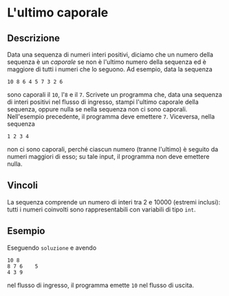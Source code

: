 L'ultimo caporale
=================

Descrizione
-----------

Data una sequenza di numeri interi positivi, diciamo che un numero della
sequenza è un *caporale* se non è l'ultimo numero della sequenza ed è maggiore
di tutti i numeri che lo seguono. Ad esempio, data la sequenza

    10 8 6 4 5 7 3 2 6

sono caporali il `10`, l'`8` e il `7`. Scrivete un programma che, data una
sequenza di interi positivi nel flusso di ingresso, stampi l'ultimo caporale
della sequenza, oppure nulla se nella sequenza non ci sono caporali.
Nell'esempio precedente, il programma deve emettere `7`. Viceversa, nella sequenza

    1 2 3 4

non ci sono caporali, perché ciascun numero (tranne l'ultimo) è seguito da
numeri maggiori di esso; su tale input, il programma non deve emettere nulla.


Vincoli
-------

La sequenza comprende un numero di interi tra 2 e 10000 (estremi inclusi): tutti
i numeri coinvolti sono rappresentabili con variabili di tipo `int`.


Esempio
-------

Eseguendo `soluzione` e avendo

    10 8
    8 7 6    5
    4 3 9

nel flusso di ingresso, il programma emette `10` nel flusso di uscita.

